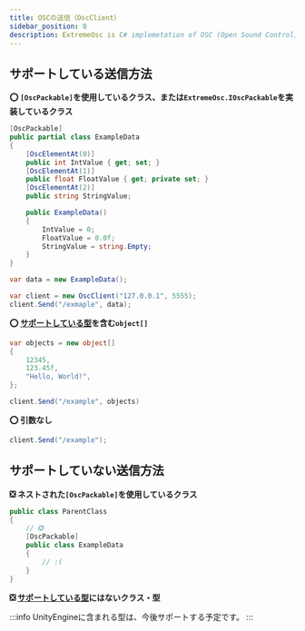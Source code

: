 ```yaml
---
title: OSCの送信（OscClient）
sidebar_position: 0
description: ExtremeOsc is C# implemetation of OSC (Open Sound Control) for Unity.
---
```


## サポートしている送信方法

**⭕ `[OscPackable]`を使用しているクラス、または`ExtremeOsc.IOscPackable`を実装しているクラス**

```csharp
[OscPackable]
public partial class ExampleData
{
    [OscElementAt(0)]
    public int IntValue { get; set; }
    [OscElementAt(1)]
    public float FloatValue { get; private set; }
    [OscElementAt(2)]
    public string StringValue;

    public ExampleData()
    {
        IntValue = 0;
        FloatValue = 0.0f;
        StringValue = string.Empty;
    }
}

var data = new ExampleData();

var client = new OscClient("127.0.0.1", 5555);
client.Send("/exmaple", data);
```

**⭕ [サポートしている型](/docs/about/#サポートしている型)を含む`object[]`**

```csharp
var objects = new object[]
{
    12345,
    123.45f,
    "Hello, World!",
};

client.Send("/example", objects)
```

**⭕ 引数なし**

```csharp
client.Send("/example");
```

## サポートしていない送信方法

**❎ ネストされた`[OscPackable]`を使用しているクラス**

```csharp
public class ParentClass
{
    // ❎
    [OscPackable]
    public class ExampleData
    {
        // :(
    }
}
```

**❎ [サポートしている型](/docs/about/#サポートしている型)にはないクラス・型**

:::info
UnityEngineに含まれる型は、今後サポートする予定です。
:::